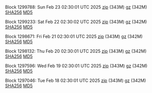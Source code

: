 Block 1299788: Sun Feb 23 02:30:01 UTC 2025 [zip](https://files.01coin.io/mainnet/2025-02-23/bootstrap.dat.zip) (343M) [gz](https://files.01coin.io/mainnet/2025-02-23/bootstrap.dat.tar.gz) (342M) [SHA256](https://files.01coin.io/mainnet/2025-02-23/sha256.txt) [MD5](https://files.01coin.io/mainnet/2025-02-23/md5.txt)

Block 1299233: Sat Feb 22 02:30:02 UTC 2025 [zip](https://files.01coin.io/mainnet/2025-02-22/bootstrap.dat.zip) (343M) [gz](https://files.01coin.io/mainnet/2025-02-22/bootstrap.dat.tar.gz) (342M) [SHA256](https://files.01coin.io/mainnet/2025-02-22/sha256.txt) [MD5](https://files.01coin.io/mainnet/2025-02-22/md5.txt)

Block 1298671: Fri Feb 21 02:30:01 UTC 2025 [zip](https://files.01coin.io/mainnet/2025-02-21/bootstrap.dat.zip) (343M) [gz](https://files.01coin.io/mainnet/2025-02-21/bootstrap.dat.tar.gz) (342M) [SHA256](https://files.01coin.io/mainnet/2025-02-21/sha256.txt) [MD5](https://files.01coin.io/mainnet/2025-02-21/md5.txt)

Block 1298132: Thu Feb 20 02:30:01 UTC 2025 [zip](https://files.01coin.io/mainnet/2025-02-20/bootstrap.dat.zip) (343M) [gz](https://files.01coin.io/mainnet/2025-02-20/bootstrap.dat.tar.gz) (342M) [SHA256](https://files.01coin.io/mainnet/2025-02-20/sha256.txt) [MD5](https://files.01coin.io/mainnet/2025-02-20/md5.txt)

Block 1297596: Wed Feb 19 02:30:01 UTC 2025 [zip](https://files.01coin.io/mainnet/2025-02-19/bootstrap.dat.zip) (343M) [gz](https://files.01coin.io/mainnet/2025-02-19/bootstrap.dat.tar.gz) (342M) [SHA256](https://files.01coin.io/mainnet/2025-02-19/sha256.txt) [MD5](https://files.01coin.io/mainnet/2025-02-19/md5.txt)

Block 1297046: Tue Feb 18 02:30:01 UTC 2025 [zip](https://files.01coin.io/mainnet/2025-02-18/bootstrap.dat.zip) (343M) [gz](https://files.01coin.io/mainnet/2025-02-18/bootstrap.dat.tar.gz) (342M) [SHA256](https://files.01coin.io/mainnet/2025-02-18/sha256.txt) [MD5](https://files.01coin.io/mainnet/2025-02-18/md5.txt)
